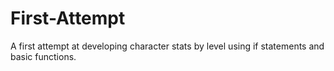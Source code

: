 # First-Attempt
A first attempt at developing character stats by level using if statements and basic functions. 
